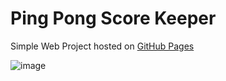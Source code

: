 # Ping Pong Score Keeper

Simple Web Project hosted on [GitHub Pages](https://davidlinkcoil.github.io/WebProject-PingPong-ScoreKeeper/)

![image](https://github.com/user-attachments/assets/a76ebfd9-2a3e-4bc7-9394-23d0714f0412)
